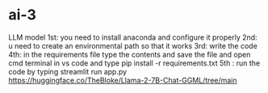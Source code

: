 # ai-3
LLM model
1st: you need to install anaconda and configure it properly
2nd: u need to create an environmental path so that it works
3rd: write the code
4th: in the requirements file type the contents and save the file and open cmd terminal in vs code and type pip install -r requirements.txt
5th : run the code by typing streamlit run app.py
https://huggingface.co/TheBloke/Llama-2-7B-Chat-GGML/tree/main

